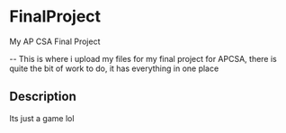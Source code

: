 # FinalProject
My AP CSA Final Project

-- This is where i upload my files for my final project for APCSA, there is quite the bit of work to do, it has everything in one place


## Description
Its just a game lol
